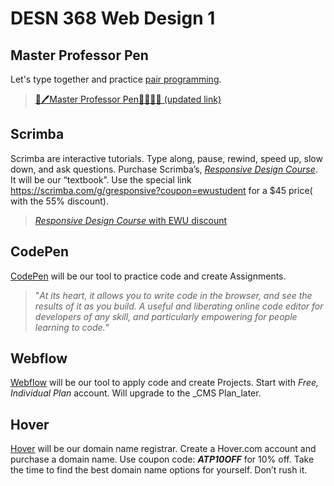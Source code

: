 # DESN 368 Web Design 1


<!-- Notes 

> [Re-Opening my YouTube Channel to Web 1](https://youtu.be/8DmpgIXe53M)
* [Bigger Screens](https://twitter.com/poukong/status/1197204457383030784)
* [Things You Cannot Do in CSS](https://www.smashingmagazine.com/2019/11/css-things-cant-yet-do/)
* [CSS Logical Properties](https://twitter.com/wesbos/status/1194662088528007168)

--> 


## Master Professor Pen
Let's type together and practice [pair programming](https://en.wikipedia.org/wiki/Pair_programming).

> [👔🖊️Master Professor Pen👩‍💻👨‍💻 (updated link)](https://codepen.io/manikoth/professor/eYmMMae?editors=1100)

## Scrimba
Scrimba are interactive tutorials. Type along, pause, rewind, speed up, slow down, and ask questions. Purchase Scrimba’s, [_Responsive Design Course_](https://scrimba.com/g/gresponsive?coupon=ewustudent ). It will be our “textbook”. Use the special link https://scrimba.com/g/gresponsive?coupon=ewustudent for a $45 price( with the 55% discount).

> [_Responsive Design Course_ with EWU discount](https://scrimba.com/g/gresponsive?coupon=ewustudent)


## CodePen
[CodePen](https://codepen.io/) will be our tool to practice code and create Assignments. 

> "_At its heart, it allows you to write code in the browser, and see the results of it as you build. A useful and liberating online code editor for developers of any skill, and particularly empowering for people learning to code._"

## Webflow
[Webflow](https://webflow.com/pricing) will be our tool to apply code and create Projects. Start with *Free, Individual Plan* account. Will upgrade to the _CMS Plan_later.

## Hover
[Hover](https://www.hover.com/) will be our domain name registrar. Create a Hover.com account and purchase a domain name. Use coupon code: **_ATP10OFF_** for 10% off. Take the time to find the best domain name options for yourself. Don’t rush it. 
